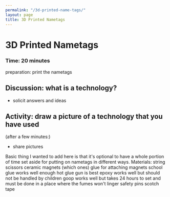```yaml
---
permalink: "/3d-printed-name-tags/"
layout: page
title: 3D Printed Nametags
---
```


# 3D Printed Nametags

### Time: 20 minutes

 preparation:
  print the nametags

Discussion: what is a technology?
----------------------------------------------
* solicit answers and ideas

Activity: draw a picture of a technology that you have used
------------------------------------------------------------------------------
(after a few minutes:)
* share pictures

Basic thing I wanted to add here is that it's optional to have a whole portion of time set aside for putting on nametags in different ways.
 Materials:
  string
   scissors
    ceramic magnets (which ones)
     glue for attaching magnets
       school glue works well enough
        hot glue gun is best
        epoxy  works well but should not be handled by children
        goop  works well but takes 24  hours to set and must be done in a place where the fumes won't linger
     safety pins
      scotch tape


